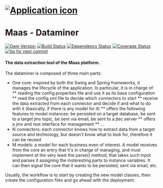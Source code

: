 # [![Application icon](https://drive.google.com/file/d/0B4-l-6HOjC45R3lZN1hKRnlUbFU/view?usp=sharing)][icon]
[icon]: https://drive.google.com/file/d/0B4-l-6HOjC45R3lZN1hKRnlUbFU/view?usp=sharing

# Maas - Dataminer
[![Gem Version](https://img.shields.io/gem/v/t.svg)][gem]
[![Build Status](https://img.shields.io/travis/sferik/t.svg)][travis]
[![Dependency Status](https://img.shields.io/gemnasium/sferik/t.svg)][gemnasium]
[![Coverage Status](https://img.shields.io/coveralls/sferik/t.svg)][coveralls]
[![tip for next commit](https://tip4commit.com/projects/102.svg)](https://tip4commit.com/github/sferik/t)

[gem]: https://rubygems.org/gems/t
[travis]: https://travis-ci.org/sferik/t
[gemnasium]: https://gemnasium.com/sferik/t
[coveralls]: https://coveralls.io/r/sferik/t

#### The data extraction tool of the Maas platform.
The dataminer is composed of three main parts:
* One core: inspired by both the Swing and Spring frameworks, it manages the lifecycle of the application. In particular, it is in charge of:
** reading the config.properties file and use it as its base configuration
** read the config.xml file to decide which connectors to start
** receive the data extracted from each connector and decide if and what to do with it (basically, if there is any model for it)
** offers the following features to model instances: be persisted on a target database, be sent to a target jms topic, be sent via email, be sent to a jtec server
** offers a jmx and rest interface for management
** ...
* N connectors: each connector knows how to extract data from a target source and technology, but doesn't know what to look for, therefore it can be reused
* M models: a model for each business even of interest. A model receives from the core an entry that it's in charge of managing, and must implement at the very least the parse() method, that takes such input and parses it assigning the insteresting parts to instance variables. It can then signal the core that it wants to be persisted, sent via email, etc. 

Usually, the workflow is to start by creating the new model classes, then create the configuration files and go ahead with the deployment.
